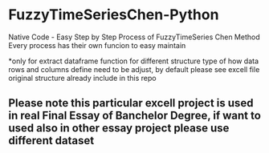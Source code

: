 # FuzzyTimeSeriesChen-Python
Native Code - Easy Step by Step Process of FuzzyTimeSeries Chen Method
Every process has their own funcion to easy maintain

*only for extract dataframe function for different structure type of how data rows and columns define need to be adjust, by default please see excell file original structure already include in this repo

## Please note this particular excell project is used in real Final Essay of Banchelor Degree, if want to used also in other essay project please use different dataset
